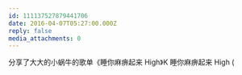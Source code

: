 ```yaml
---
id: 111137527879441706
date: 2016-04-07T05:27:00.000Z
reply: false
media_attachments: 0
---
```


分享了大大的小蜗牛的歌单《睡你麻痹起来 High》K 睡你麻痹起来 High (

